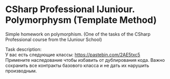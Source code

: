 # CSharp Professional IJuniour. Polymorphysm (Template Method)
Simple homework on polymorphism. (One of the tasks of the CSharp Professional course from the IJuniour School)

Task description:\
У вас есть следующие классы: https://pastebin.com/2AE5txc5 \
Примените наследование чтобы избавить от дублирования кода. Важно сохранить все контракты базового класса и не дать их нарушить производным.
